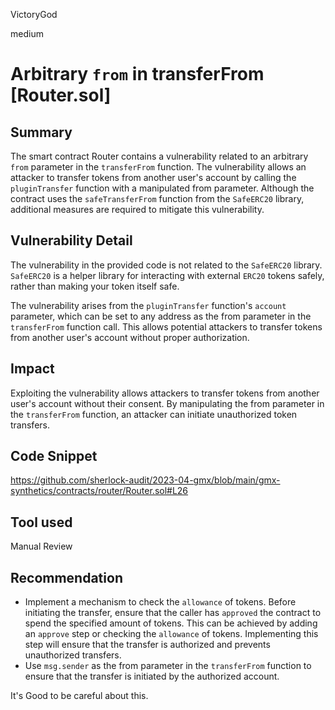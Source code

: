 VictoryGod

medium

# Arbitrary `from` in transferFrom [Router.sol]

## Summary
The smart contract Router contains a vulnerability related to an arbitrary `from` parameter in the `transferFrom` function. The vulnerability allows an attacker to transfer tokens from another user's account by calling the `pluginTransfer` function with a manipulated from parameter. Although the contract uses the `safeTransferFrom` function from the `SafeERC20` library, additional measures are required to mitigate this vulnerability.
## Vulnerability Detail
The vulnerability in the provided code is not related to the `SafeERC20` library. `SafeERC20` is a helper library for interacting with external `ERC20` tokens safely, rather than making your token itself safe.

The vulnerability arises from the `pluginTransfer` function's `account` parameter, which can be set to any address as the from parameter in the `transferFrom` function call. This allows potential attackers to transfer tokens from another user's account without proper authorization.

## Impact
Exploiting the vulnerability allows attackers to transfer tokens from another user's account without their consent. By manipulating the from parameter in the `transferFrom` function, an attacker can initiate unauthorized token transfers.

## Code Snippet
https://github.com/sherlock-audit/2023-04-gmx/blob/main/gmx-synthetics/contracts/router/Router.sol#L26


## Tool used

Manual Review

## Recommendation
- Implement a mechanism to check the `allowance` of tokens. Before initiating the transfer, ensure that the caller has `approved` the contract to spend the specified amount of tokens. This can be achieved by adding an `approve` step or checking the `allowance` of tokens. Implementing this step will ensure that the transfer is authorized and prevents unauthorized transfers.
- Use `msg.sender` as the from parameter in the `transferFrom` function to ensure that the transfer is initiated by the authorized account.

It's Good to be careful about this.